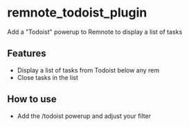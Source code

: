 # remnote_todoist_plugin

Add a "Todoist" powerup to Remnote to display a list of tasks

## Features

- Display a list of tasks from Todoist below any rem
- Close tasks in the list

## How to use

- Add the /todoist powerup and adjust your filter
